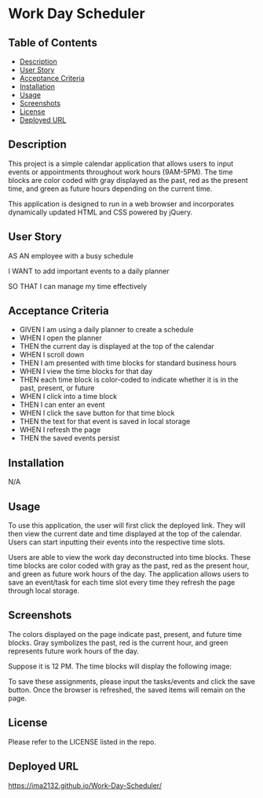 # Work Day Scheduler
## Table of Contents 
- [Description](#description)
- [User Story](#user-story)
- [Acceptance Criteria](#acceptance-criteria)
- [Installation](#installation)
- [Usage](#usage)
- [Screenshots](#screenshots)
- [License](#license)
- [Deployed URL](#deployed-url)

## Description 
This project is a simple calendar application that allows users to input events or appointments throughout work hours (9AM-5PM). The time blocks are color coded with gray displayed as the past, red as the present time, and green as future hours depending on the current time. 

This application is designed to run in a web browser and incorporates dynamically updated HTML and CSS powered by jQuery. 

## User Story
AS AN employee with a busy schedule

I WANT to add important events to a daily planner

SO THAT I can manage my time effectively

## Acceptance Criteria
* GIVEN I am using a daily planner to create a schedule
* WHEN I open the planner
* THEN the current day is displayed at the top of the calendar
* WHEN I scroll down
* THEN I am presented with time blocks for standard business hours
* WHEN I view the time blocks for that day
* THEN each time block is color-coded to indicate whether it is in the past, present, or future
* WHEN I click into a time block
* THEN I can enter an event
* WHEN I click the save button for that time block
* THEN the text for that event is saved in local storage
* WHEN I refresh the page
* THEN the saved events persist

## Installation 
N/A

## Usage
To use this application, the user will first click the deployed link. They will then view the current date and time displayed at the top of the calendar. Users can start inputting their events into the respective time slots. 

Users are able to view the work day deconstructed into time blocks. These time blocks are color coded with gray as the past, red as the present hour, and green as future work hours of the day. The application allows users to save an event/task for each time slot every time they refresh the page through local storage. 

## Screenshots
The colors displayed on the page indicate past, present, and future time blocks. Gray symbolizes the past, red is the current hour, and green represents future work hours of the day. 

Suppose it is 12 PM. The time blocks will display the following image:




To save these assignments, please input the tasks/events and click the save button. Once the browser is refreshed, the saved items will remain on the page. 


## License
Please refer to the LICENSE listed in the repo.

## Deployed URL
https://ima2132.github.io/Work-Day-Scheduler/ 
